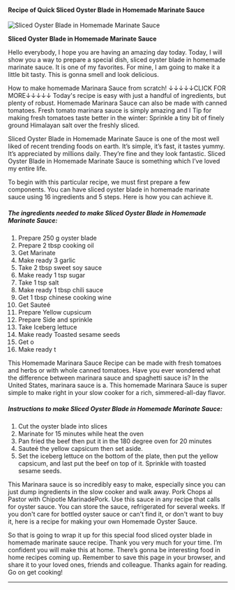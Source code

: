             

#### Recipe of Quick Sliced Oyster Blade in Homemade Marinate Sauce

![Sliced Oyster Blade in Homemade Marinate Sauce](https://img-global.cpcdn.com/recipes/e623798a278de200/751x532cq70/sliced-oyster-blade-in-homemade-marinate-sauce-recipe-main-photo.jpg)

**Sliced Oyster Blade in Homemade Marinate Sauce**

Hello everybody, I hope you are having an amazing day today. Today, I will show you a way to prepare a special dish, sliced oyster blade in homemade marinate sauce. It is one of my favorites. For mine, I am going to make it a little bit tasty. This is gonna smell and look delicious.

How to make homemade Marinara Sauce from scratch! ↓↓↓↓↓CLICK FOR MORE↓↓↓↓↓ Today's recipe is easy with just a handful of ingredients, but plenty of robust. Homemade Marinara Sauce can also be made with canned tomatoes. Fresh tomato marinara sauce is simply amazing and I Tip for making fresh tomatoes taste better in the winter: Sprinkle a tiny bit of finely ground Himalayan salt over the freshly sliced.

Sliced Oyster Blade in Homemade Marinate Sauce is one of the most well liked of recent trending foods on earth. It’s simple, it’s fast, it tastes yummy. It’s appreciated by millions daily. They’re fine and they look fantastic. Sliced Oyster Blade in Homemade Marinate Sauce is something which I’ve loved my entire life.

To begin with this particular recipe, we must first prepare a few components. You can have sliced oyster blade in homemade marinate sauce using 16 ingredients and 5 steps. Here is how you can achieve it.

##### The ingredients needed to make Sliced Oyster Blade in Homemade Marinate Sauce:

1.  Prepare 250 g oyster blade
2.  Prepare 2 tbsp cooking oil
3.  Get Marinate
4.  Make ready 3 garlic
5.  Take 2 tbsp sweet soy sauce
6.  Make ready 1 tsp sugar
7.  Take 1 tsp salt
8.  Make ready 1 tbsp chili sauce
9.  Get 1 tbsp chinese cooking wine
10.  Get Sauteé
11.  Prepare Yellow cupsicum
12.  Prepare Side and sprinkle
13.  Take Iceberg lettuce
14.  Make ready Toasted sesame seeds
15.  Get o
16.  Make ready t

This Homemade Marinara Sauce Recipe can be made with fresh tomatoes and herbs or with whole canned tomatoes. Have you ever wondered what the difference between marinara sauce and spaghetti sauce is? In the United States, marinara sauce is a. This homemade Marinara Sauce is super simple to make right in your slow cooker for a rich, simmered-all-day flavor.

##### Instructions to make Sliced Oyster Blade in Homemade Marinate Sauce:

1.  Cut the oyster blade into slices
2.  Marinate for 15 minutes while heat the oven
3.  Pan fried the beef then put it in the 180 degree oven for 20 minutes
4.  Sauteé the yellow capsicum then set aside.
5.  Set the iceberg lettuce on the bottom of the plate, then put the yellow capsicum, and last put the beef on top of it. Sprinkle with toasted sesame seeds.

This Marinara sauce is so incredibly easy to make, especially since you can just dump ingredients in the slow cooker and walk away. Pork Chops al Pastor with Chipotle MarinadePork. Use this sauce in any recipe that calls for oyster sauce. You can store the sauce, refrigerated for several weeks. If you don't care for bottled oyster sauce or can't find it, or don't want to buy it, here is a recipe for making your own Homemade Oyster Sauce.

So that is going to wrap it up for this special food sliced oyster blade in homemade marinate sauce recipe. Thank you very much for your time. I’m confident you will make this at home. There’s gonna be interesting food in home recipes coming up. Remember to save this page in your browser, and share it to your loved ones, friends and colleague. Thanks again for reading. Go on get cooking!

* * *